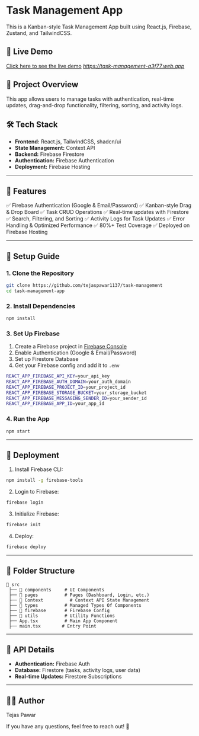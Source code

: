 # Task Management App

This is a Kanban-style Task Management App built using React.js, Firebase, Zustand, and TailwindCSS.

## 🚀 Live Demo
[Click here to see the live demo](#) *https://task-management-a3f77.web.app*

## 📂 Project Overview
This app allows users to manage tasks with authentication, real-time updates, drag-and-drop functionality, filtering, sorting, and activity logs.

## 🛠️ Tech Stack
- **Frontend:** React.js, TailwindCSS, shadcn/ui
- **State Management:** Context API
- **Backend:** Firebase Firestore
- **Authentication:** Firebase Authentication
- **Deployment:** Firebase Hosting

---

## 📌 Features
✅ Firebase Authentication (Google & Email/Password)
✅ Kanban-style Drag & Drop Board
✅ Task CRUD Operations
✅ Real-time updates with Firestore
✅ Search, Filtering, and Sorting
✅ Activity Logs for Task Updates
✅ Error Handling & Optimized Performance
✅ 80%+ Test Coverage
✅ Deployed on Firebase Hosting

---

## 🔧 Setup Guide

### 1. Clone the Repository
```sh
git clone https://github.com/tejaspawar1137/task-management
cd task-management-app
```

### 2. Install Dependencies
```sh
npm install
```

### 3. Set Up Firebase
1. Create a Firebase project in [Firebase Console](https://console.firebase.google.com/)
2. Enable Authentication (Google & Email/Password)
3. Set up Firestore Database
4. Get your Firebase config and add it to `.env`

```sh
REACT_APP_FIREBASE_API_KEY=your_api_key
REACT_APP_FIREBASE_AUTH_DOMAIN=your_auth_domain
REACT_APP_FIREBASE_PROJECT_ID=your_project_id
REACT_APP_FIREBASE_STORAGE_BUCKET=your_storage_bucket
REACT_APP_FIREBASE_MESSAGING_SENDER_ID=your_sender_id
REACT_APP_FIREBASE_APP_ID=your_app_id
```

### 4. Run the App
```sh
npm start
```

---

## 🚀 Deployment
1. Install Firebase CLI:
```sh
npm install -g firebase-tools
```
2. Login to Firebase:
```sh
firebase login
```
3. Initialize Firebase:
```sh
firebase init
```
4. Deploy:
```sh
firebase deploy
```

---

## 📖 Folder Structure
```
📂 src
 ├── 📁 components     # UI Components
 ├── 📁 pages          # Pages (Dashboard, Login, etc.)
 ├── 📁 Context          # Context API State Management
 ├── 📁 types          # Managed Types Of Components
 ├── 📁 firebase       # Firebase Config
 ├── 📁 utils          # Utility Functions
 ├── App.tsx          # Main App Component
 ├── main.tsx        # Entry Point
```

---

## 📝 API Details
- **Authentication:** Firebase Auth
- **Database:** Firestore (tasks, activity logs, user data)
- **Real-time Updates:** Firestore Subscriptions

---

## 👨‍💻 Author
Tejas Pawar

If you have any questions, feel free to reach out! 🚀

